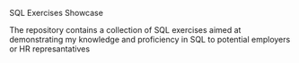 SQL Exercises Showcase

The repository contains a collection of SQL exercises aimed at demonstrating my knowledge and proficiency in SQL to potential employers or HR represantatives
